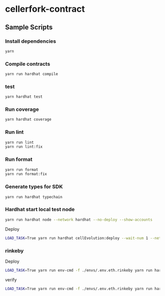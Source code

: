 # cellerfork-contract

## Sample Scripts
### Install dependencies
```bash
yarn
```

### Compile contracts
```bash
yarn run hardhat compile
```

### test
```bash
yarn hardhat test
```

### Run coverage
```bash
yarn hardhat coverage
```

### Run lint
```bash
yarn run lint
yarn run lint:fix
```

### Run format
```bash
yarn run format
yarn run format:fix
```

### Generate types for SDK
```bash
yarn run hardhat typechain
```

### Hardhat start local test node
```bash
yarn run hardhat node --network hardhat --no-deploy --show-accounts
```

Deploy
``` bash
LOAD_TASK=True yarn run hardhat cellEvolution:deploy --wait-num 1 --network localhost | tee -a ./logs/deployToLocal.log
```

### rinkeby

Deploy
``` bash
LOAD_TASK=True yarn run env-cmd -f ./envs/.env.eth.rinkeby yarn run hardhat cellEvolution:deploy --wait-num 1 --network rinkeby | tee -a ./logs/deployToLocal.log
```

verify
``` bash
LOAD_TASK=True yarn run env-cmd -f ./envs/.env.eth.rinkeby yarn run hardhat cellEvolution:verify --network rinkeby | tee -a ./logs/verifyRinkeby.log
```
